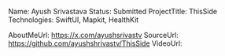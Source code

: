 Name: Ayush Srivastava
Status: Submitted 
ProjectTitle: ThisSide
Technologies: SwiftUI, Mapkit, HealthKit

AboutMeUrl: https://x.com/ayushsrivastv
SourceUrl: https://github.com/ayushshrivastv/ThisSide
VideoUrl:

<!---
EXAMPLE
Name<required>: John Appleseed
Status<required>: Submitted <or> Winner <or> Distinguished <or> Rejected
ProjectTitle: The Accessibility Rose
Technologies<only the first 4 are visible>: SwiftUI, RealityKit, CoreGraphic 

AboutMeUrl: https://linkedin.com/in/johnappleseed <
SourceUrl: https://github.com/johnappleseed/wwdc2025
VideoUrl: https://youtu.be/ABCDE123456

Please note that only Name and Status are mandatory fields. The other fields are optional.
-->
